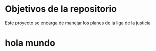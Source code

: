 # Objetivos de la repositorio

Este proyecto se encarga de manejar los planes de la liga de la justicia
# hola mundo
